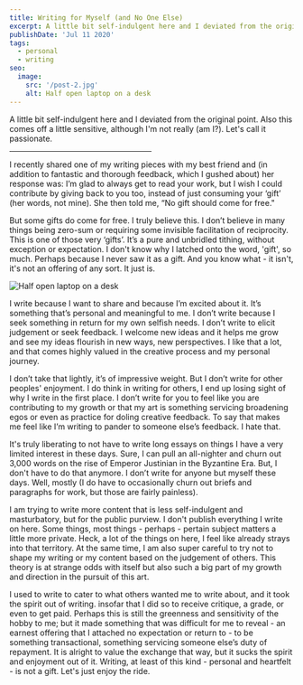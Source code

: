 ```yaml
---
title: Writing for Myself (and No One Else)
excerpt: A little bit self-indulgent here and I deviated from the original point. Also this comes off a little sensitive, although I'm not really (am I?). Let's call it passionate.
publishDate: 'Jul 11 2020'
tags:
  - personal
  - writing
seo:
  image:
    src: '/post-2.jpg'
    alt: Half open laptop on a desk
---
```

 A little bit self-indulgent here and I deviated from the original point. Also this comes off a little sensitive, although I'm not really (am I?). Let's call it passionate.
 <hr align = "left" width="50%">

I recently shared one of my writing pieces with my best friend and (in addition to fantastic and thorough feedback, which I gushed about) her response was: I’m glad to always get to read your work, but I wish I could contribute by giving back to you too, instead of just consuming your ‘gift’ (her words, not mine). She then told me, “No gift should come for free."

But some gifts do come for free. I truly believe this. I don’t believe in many things being zero-sum or requiring some invisible facilitation of reciprocity. This is one of those very ‘gifts’. It’s a pure and unbridled tithing, without exception or expectation. I don't know why I latched onto the word, 'gift', so much. Perhaps because I never saw it as a gift. And you know what - it isn't, it's not an offering of any sort. It just is.

![Half open laptop on a desk](/post-2.jpg)

I write because I want to share and because I’m excited about it. It’s something that’s personal and meaningful to me. I don’t write because I seek something in return for my own selfish needs. I don’t write to elicit judgement or seek feedback. I welcome new ideas and it helps me grow and see my ideas flourish in new ways, new perspectives. I like that a lot, and that comes highly valued in the creative process and my personal journey.

I don’t take that lightly, it’s of impressive weight. But I don’t write for other peoples' enjoyment. I do think in writing for others, I end up losing sight of why I write in the first place. I don’t write for you to feel like you are contributing to my growth or that my art is something servicing broadening egos or even as practice for doling creative feedback. To say that makes me feel like I’m writing to pander to someone else’s feedback. I hate that.

It's truly liberating to not have to write long essays on things I have a very limited interest in these days. Sure, I can pull an all-nighter and churn out 3,000 words on the rise of Emperor Justinian in the Byzantine Era. But, I don't have to do that anymore. I don’t write for anyone but myself these days. Well, mostly (I do have to occasionally churn out briefs and paragraphs for work, but those are fairly painless).

I am trying to write more content that is less self-indulgent and masturbatory, but for the public purview. I don't publish everything I write on here. Some things, most things - perhaps - pertain subject matters a little more private. Heck, a lot of the things on here, I feel like already strays into that territory. At the same time, I am also super careful to try not to shape my writing or my content based on the judgement of others. This theory is at strange odds with itself but also such a big part of my growth and direction in the pursuit of this art.

I used to write to cater to what others wanted me to write about, and it took the spirit out of writing. insofar that I did so to receive critique, a grade, or even to get paid. Perhaps this is still the greenness and sensitivity of the hobby to me; but it made something that was difficult for me to reveal - an earnest offering that I attached no expectation or return to - to be something transactional, something servicing someone else’s duty of repayment. It is alright to value the exchange that way, but it sucks the spirit and enjoyment out of it. Writing, at least of this kind - personal and heartfelt - is not a gift. Let's just enjoy the ride.
